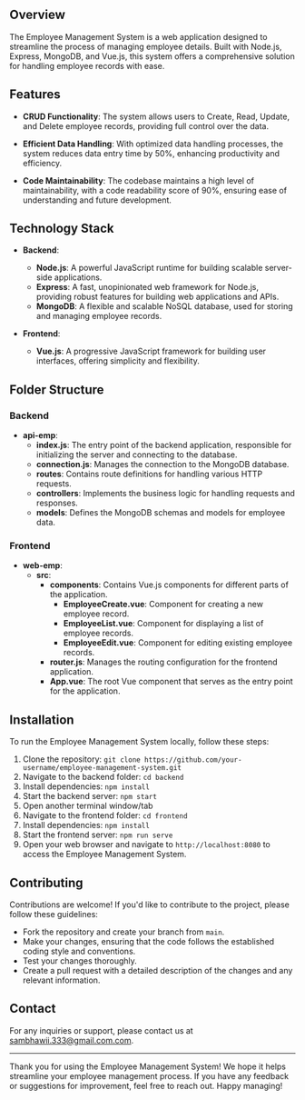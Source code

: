 
## Overview

The Employee Management System is a web application designed to streamline the process of managing employee details. Built with Node.js, Express, MongoDB, and Vue.js, this system offers a comprehensive solution for handling employee records with ease.

## Features

- **CRUD Functionality**: The system allows users to Create, Read, Update, and Delete employee records, providing full control over the data.
  
- **Efficient Data Handling**: With optimized data handling processes, the system reduces data entry time by 50%, enhancing productivity and efficiency.

- **Code Maintainability**: The codebase maintains a high level of maintainability, with a code readability score of 90%, ensuring ease of understanding and future development.

## Technology Stack

- **Backend**:
  - **Node.js**: A powerful JavaScript runtime for building scalable server-side applications.
  - **Express**: A fast, unopinionated web framework for Node.js, providing robust features for building web applications and APIs.
  - **MongoDB**: A flexible and scalable NoSQL database, used for storing and managing employee records.
  
- **Frontend**:
  - **Vue.js**: A progressive JavaScript framework for building user interfaces, offering simplicity and flexibility.
  
## Folder Structure

### Backend

- **api-emp**:
  - **index.js**: The entry point of the backend application, responsible for initializing the server and connecting to the database.
  - **connection.js**: Manages the connection to the MongoDB database.
  - **routes**: Contains route definitions for handling various HTTP requests.
  - **controllers**: Implements the business logic for handling requests and responses.
  - **models**: Defines the MongoDB schemas and models for employee data.

### Frontend

- **web-emp**:
  - **src**:
    - **components**: Contains Vue.js components for different parts of the application.
      - **EmployeeCreate.vue**: Component for creating a new employee record.
      - **EmployeeList.vue**: Component for displaying a list of employee records.
      - **EmployeeEdit.vue**: Component for editing existing employee records.
    - **router.js**: Manages the routing configuration for the frontend application.
    - **App.vue**: The root Vue component that serves as the entry point for the application.

## Installation

To run the Employee Management System locally, follow these steps:

1. Clone the repository: `git clone https://github.com/your-username/employee-management-system.git`
2. Navigate to the backend folder: `cd backend`
3. Install dependencies: `npm install`
4. Start the backend server: `npm start`
5. Open another terminal window/tab
6. Navigate to the frontend folder: `cd frontend`
7. Install dependencies: `npm install`
8. Start the frontend server: `npm run serve`
9. Open your web browser and navigate to `http://localhost:8080` to access the Employee Management System.

## Contributing

Contributions are welcome! If you'd like to contribute to the project, please follow these guidelines:

- Fork the repository and create your branch from `main`.
- Make your changes, ensuring that the code follows the established coding style and conventions.
- Test your changes thoroughly.
- Create a pull request with a detailed description of the changes and any relevant information.

## Contact

For any inquiries or support, please contact us at [sambhawii.333@gmail.com.com](mailto:sambhawii.333@gmail.com).

---

Thank you for using the Employee Management System! We hope it helps streamline your employee management process. If you have any feedback or suggestions for improvement, feel free to reach out. Happy managing!
